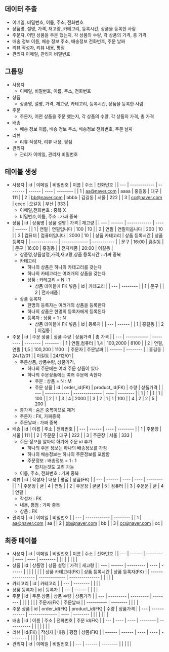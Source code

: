 ## 데이터 추출

- 이메일, 비밀번호, 이름, 주소, 전화번호
- 상품명, 설명, 가격, 재고량, 카테고리, 등록시간, 상품을 등록한 사람
- 주문자, 어떤 상품을 주문 했는지, 각 상품의 수량, 각 상품의 가격, 총 가격
- 배송 정보 이름, 배송 정보 주소, 배송정보 전화번호, 주문 날짜
- 리뷰 작성자, 리뷰 내용, 평점
- 관리자 이메일, 관리자 비밀번호

## 그룹핑

- 사용자
  - 이메일, 비밀번호, 이름, 주소, 전화번호
- 상품
  - 상품명, 설명, 가격, 재고량, 카테고리, 등록시간, 상품을 등록한 사람
- 주문
  - 주문자, 어떤 상품을 주문 했는지, 각 상품의 수량, 각 상품의 가격, 총 가격
- 배송
  - 배송 정보 이름, 배송 정보 주소, 배송정보 전화번호, 주문 날짜
- 리뷰
  - 리뷰 작성자, 리뷰 내용, 평점
- 관리자
  - 관리자 이메일, 관리자 비밀번호

## 테이블 생성

- 사용자
  | id  | 이메일       | 비밀번호 | 이름   | 주소 | 전화번호 |
  | --- | ------------ | -------- | ------ | ---- | -------- |
  | 1   | aa@naver.com | aaaa     | 홍길동 | 대구 | 111      |
  | 2   | bb@naver.com | bbbb     | 김길동 | 서울 | 222      |
  | 3   | cc@naver.com | cccc     | 오길동 | 부산 | 333      |
  - 이메일,전화번호 : 중복 X
  - 비밀번호,이름, 주소 : 가짜 중복
- 상품
  | id  | 상품명 | 상품 설명    | 가격 | 재고량 |
  | --- | ------ | ------------ | ---- | ------ |
  | 1   | 연필   | 연필입니다   | 100  | 10     |
  | 2   | 연필   | 연필이옵니다 | 200  | 10     |
  | 3   | 컴퓨터 | 컴퓨터입니다 | 2000 | 10     |
  | 상품 카테고리 | 상품 등록시간 | 상품 등록자 |
  | ------------- | ------------- | ----------- |
  | 문구          | 16:00         | 홍길동      |
  | 문구          | 16:00         | 홍길동      |
  | 전자제품      | 20:00         | 이길동      |
  - 상품명,상품설명,가격,재고량,상품 등록시간 : 가짜 중복
  - 카테고리
    - 하나의 상품은 하나의 카테고리를 갖는다
    - 하나의 카테고리는 여러개의 상품을 갖는다
    - 상품 : 카테고리 = N : 1
      - 상품 테이블에 FK 넣음
    | id  | 카테고리 |
    | --- | -------- |
    | 1   | 문구     |
    | 2   | 전자제품 |
  - 상품 등록자
    - 한명의 등록자는 여러개의 상품을 등록한다
    - 하나의 상품은 한명의 등록자에게 등록된다
    - 등록자 : 상품 = 1 : N
      - 상품 테이블에 FK 넣음
    | id  | 등록자 |
    | --- | ------ |
    | 1   | 홍길동 |
    | 2   | 이길동 |
- 주문
  | id  | 주문 상품   | 상품 수량 | 상품가격 | 총 가격 |
  | --- | ----------- | --------- | -------- | ------- |
  | 1   | 연필,컴퓨터 | 1,4       | 100,2000 | 8100    |
  | 2   | 연필,연필   | 1,5       | 100,200  | 1100    |
  | 주문자 | 주문날짜 |
  | ------ | -------- |
  | 홍길동 | 24/12/01 |
  | 이길동 | 24/12/01 |
  - 주문상품, 상품수량, 상품가격,
    - 하나의 주문에는 여러 주문 상품이 있다
    - 하나의 주문상품에는 여러 주문에 속한다
      - 주문 : 상품 = N : M
      - 주문 상품
        | id  | order_id(FK) | product_id(FK) | 수량 | 상품가격 |
        | --- | ------------ | -------------- | ---- | -------- |
        | 1   | 1            | 1              | 1    | 100      |
        | 2   | 1            | 3              | 4    | 2000     |
        | 3   | 2            | 1              | 1    | 100      |
        | 4   | 2            | 2              | 5    | 200      |
  - 총가격 : 숨은 중복이므로 제거
  - 주문자 : FK, 가짜중복
  - 주문날짜 : 가짜 중복
- 배송
  | id  | 이름   | 주소 | 전화번호 |
  | --- | ------ | ---- | -------- |
  | 1   | 주문장 | 서울 | 111      |
  | 2   | 주문문 | 대구 | 222      |
  | 3   | 주문장 | 서울 | 333      |
  - 주문 정보를 알아야 하기에 주문 id 추가
    - 하나의 주문 정보는 하나의 배송정보를 가짐
    - 하나의 배송정보는 하나의 주문정보를 포함함
    - 주문정보 : 배송정보 = 1 : 1
      - 합치는것도 고려 가능
  - 이름, 주소, 전화번호 : 가짜 중복
- 리뷰
  | id  | 작성자 | 내용 | 평점 | 상품(FK) |
  | --- | ------ | ---- | ---- | -------- |
  | 1   | 주문장 | 굳   | 4    | 연필     |
  | 2   | 주문장 | 굳굳 | 5    | 컴퓨터   |
  | 3   | 주문문 | 굳   | 4    | 연필     |
  - 작성자 : FK
  - 내용, 평점 : 가짜 중복
  - 상품 : FK
- 관리자
  | id  | 이메일       | 비밀번호 |
  | --- | ------------ | -------- |
  | 1   | aa@naver.com | aa       |
  | 2   | bb@naver.com | bb       |
  | 3   | cc@naver.com | cc       |

## 최종 테이블

- 사용자
  | id  | 이메일 | 비밀번호 | 이름 | 주소 | 전화번호 |
  | --- | ------ | -------- | ---- | ---- | -------- |
  |     |        |          |      |      |          |
- 상품
  | id  | 상품명 | 상품 설명 | 가격 | 재고량 |
  | --- | ------ | --------- | ---- | ------ |
  |     |        |           |      |        |
  | 상품 카테고리(FK) | 상품 등록시간 | 상품 등록자(FK) |
  | ----------------- | ------------- | --------------- |
  |                   |               |                 |
- 카테고리
  | id  | 카테고리 |
  | --- | -------- |
  |     |          |
- 상품 등록자
  | id  | 등록자 |
  | --- | ------ |
  |     |        |
- 주문
  | id  | 주문 상품 | 상품 수량 | 상품가격 |
  | --- | --------- | --------- | -------- |
  |     |           |           |          |
  | 주문자(FK) | 주문날짜 |
  | ---------- | -------- |
  |            |          |
- 주문 상품
  | id  | order_id(FK) | product_id(FK) | 수량 | 상품가격 |
  | --- | ------------ | -------------- | ---- | -------- |
  |     |              |                |      |          |
- 배송
  | id  | 이름 | 주소 | 전화번호 | 주문 id(FK) |
  | --- | ---- | ---- | -------- | ----------- |
  |     |      |      |          |             |
- 리뷰
  | id(FK) | 작성자 | 내용 | 평점 | 상품(FK) |
  | ------ | ------ | ---- | ---- | -------- |
  |        |        |      |      |          |
- 관리자
  | id  | 이메일 | 비밀번호 |
  | --- | ------ | -------- |
  |     |        |          |
